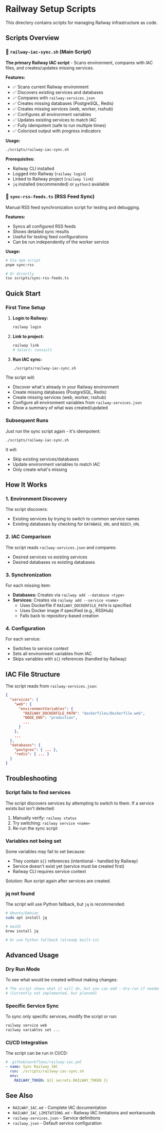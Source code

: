 # Railway Setup Scripts

This directory contains scripts for managing Railway infrastructure as code.

## Scripts Overview

### 🚀 `railway-iac-sync.sh` (Main Script)

**The primary Railway IAC script** - Scans environment, compares with IAC files, and creates/updates missing services.

**Features:**
- ✅ Scans current Railway environment
- ✅ Discovers existing services and databases
- ✅ Compares with `railway-services.json`
- ✅ Creates missing databases (PostgreSQL, Redis)
- ✅ Creates missing services (web, worker, rsshub)
- ✅ Configures all environment variables
- ✅ Updates existing services to match IAC
- ✅ Fully idempotent (safe to run multiple times)
- ✅ Colorized output with progress indicators

**Usage:**
```bash
./scripts/railway-iac-sync.sh
```

**Prerequisites:**
- Railway CLI installed
- Logged into Railway (`railway login`)
- Linked to Railway project (`railway link`)
- `jq` installed (recommended) or `python3` available

### 📡 `sync-rss-feeds.ts` (RSS Feed Sync)

Manual RSS feed synchronization script for testing and debugging.

**Features:**
- Syncs all configured RSS feeds
- Shows detailed sync results
- Useful for testing feed configurations
- Can be run independently of the worker service

**Usage:**
```bash
# Via npm script
pnpm sync:rss

# Or directly
tsx scripts/sync-rss-feeds.ts
```

## Quick Start

### First Time Setup

1. **Login to Railway:**
   ```bash
   railway login
   ```

2. **Link to project:**
   ```bash
   railway link
   # Select: consailt
   ```

3. **Run IAC sync:**
   ```bash
   ./scripts/railway-iac-sync.sh
   ```

The script will:
- Discover what's already in your Railway environment
- Create missing databases (PostgreSQL, Redis)
- Create missing services (web, worker, rsshub)
- Configure all environment variables from `railway-services.json`
- Show a summary of what was created/updated

### Subsequent Runs

Just run the sync script again - it's idempotent:

```bash
./scripts/railway-iac-sync.sh
```

It will:
- Skip existing services/databases
- Update environment variables to match IAC
- Only create what's missing

## How It Works

### 1. Environment Discovery

The script discovers:
- Existing services by trying to switch to common service names
- Existing databases by checking for `DATABASE_URL` and `REDIS_URL`

### 2. IAC Comparison

The script reads `railway-services.json` and compares:
- Desired services vs existing services
- Desired databases vs existing databases

### 3. Synchronization

For each missing item:
- **Databases:** Creates via `railway add --database <type>`
- **Services:** Creates via `railway add --service <name>`
  - Uses Dockerfile if `RAILWAY_DOCKERFILE_PATH` is specified
  - Uses Docker image if specified (e.g., RSSHub)
  - Falls back to repository-based creation

### 4. Configuration

For each service:
- Switches to service context
- Sets all environment variables from IAC
- Skips variables with `${}` references (handled by Railway)

## IAC File Structure

The script reads from `railway-services.json`:

```json
{
  "services": {
    "web": {
      "environmentVariables": {
        "RAILWAY_DOCKERFILE_PATH": "dockerfiles/Dockerfile.web",
        "NODE_ENV": "production",
        ...
      }
    },
    ...
  },
  "databases": {
    "postgres": { ... },
    "redis": { ... }
  }
}
```

## Troubleshooting

### Script fails to find services

The script discovers services by attempting to switch to them. If a service exists but isn't detected:

1. Manually verify: `railway status`
2. Try switching: `railway service <name>`
3. Re-run the sync script

### Variables not being set

Some variables may fail to set because:
- They contain `${}` references (intentional - handled by Railway)
- Service doesn't exist yet (service must be created first)
- Railway CLI requires service context

Solution: Run script again after services are created.

### jq not found

The script will use Python fallback, but `jq` is recommended:
```bash
# Ubuntu/Debian
sudo apt install jq

# macOS
brew install jq

# Or use Python fallback (already built-in)
```

## Advanced Usage

### Dry Run Mode

To see what would be created without making changes:

```bash
# The script shows what it will do, but you can add --dry-run if needed
# (Currently not implemented, but planned)
```

### Specific Service Sync

To sync only specific services, modify the script or run:

```bash
railway service web
railway variables set ...
```

### CI/CD Integration

The script can be run in CI/CD:

```yaml
# .github/workflows/railway-iac.yml
- name: Sync Railway IAC
  run: ./scripts/railway-iac-sync.sh
  env:
    RAILWAY_TOKEN: ${{ secrets.RAILWAY_TOKEN }}
```

## See Also

- `RAILWAY_IAC.md` - Complete IAC documentation
- `RAILWAY_IAC_LIMITATIONS.md` - Railway IAC limitations and workarounds
- `railway-services.json` - Service definitions
- `railway.json` - Default service configuration


